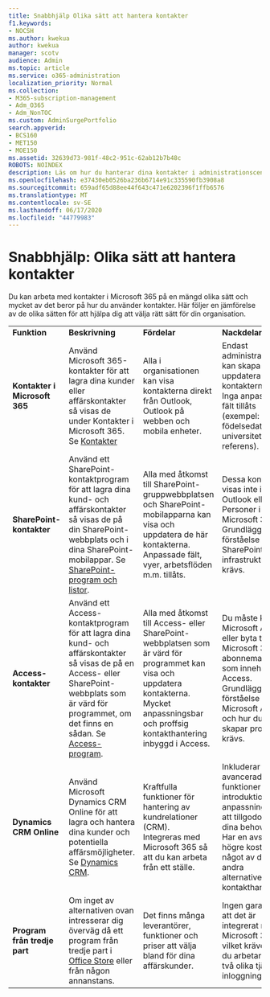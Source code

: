 ```yaml
---
title: Snabbhjälp Olika sätt att hantera kontakter
f1.keywords:
- NOCSH
ms.author: kwekua
author: kwekua
manager: scotv
audience: Admin
ms.topic: article
ms.service: o365-administration
localization_priority: Normal
ms.collection:
- M365-subscription-management
- Adm_O365
- Adm_NonTOC
ms.custom: AdminSurgePortfolio
search.appverid:
- BCS160
- MET150
- MOE150
ms.assetid: 32639d73-981f-48c2-951c-62ab12b7b48c
ROBOTS: NOINDEX
description: Läs om hur du hanterar dina kontakter i administrationscentret.
ms.openlocfilehash: e37430eb0526ba236b6714e91c335590fb3908a8
ms.sourcegitcommit: 659adf65d88ee44f643c471e6202396f1ffb6576
ms.translationtype: MT
ms.contentlocale: sv-SE
ms.lasthandoff: 06/17/2020
ms.locfileid: "44779983"
---
```

# <a name="quick-help-ways-to-manage-contacts"></a>Snabbhjälp: Olika sätt att hantera kontakter

Du kan arbeta med kontakter i Microsoft 365 på en mängd olika sätt och mycket av det beror på hur du använder kontakter. Här följer en jämförelse av de olika sätten för att hjälpa dig att välja rätt sätt för din organisation.
  
|||||
|:-----|:-----|:-----|:-----|
|**Funktion** <br/> |**Beskrivning** <br/> |**Fördelar** <br/> |**Nackdelar** <br/> |
|**Kontakter i Microsoft 365** <br/> |Använd Microsoft 365-kontakter för att lagra dina kunder eller affärskontakter så visas de under Kontakter i Microsoft 365. Se [Kontakter](contacts.md) <br/> |Alla i organisationen kan visa kontakterna direkt från Outlook, Outlook på webben och mobila enheter.  <br/> |Endast administratörer kan skapa och uppdatera kontakterna.  <br/> Inga anpassade fält tillåts (exempel: födelsedatum, universitet, referens).  <br/> |
|**SharePoint-kontakter** <br/> |Använd ett SharePoint-kontaktprogram för att lagra dina kund- och affärskontakter så visas de på din SharePoint-webbplats och i dina SharePoint-mobilappar. Se [SharePoint-program och listor](https://support.microsoft.com/office/0a1c3ace-def0-44af-b225-cfa8d92c52d7).  <br/> |Alla med åtkomst till SharePoint-gruppwebbplatsen och SharePoint-mobilapparna kan visa och uppdatera de här kontakterna.  <br/> Anpassade fält, vyer, arbetsflöden m.m. tillåts.  <br/> |Dessa kontakter visas inte i Outlook eller Personer i Microsoft 365.  <br/> Grundläggande förståelse av SharePoint-infrastrukturen krävs.  <br/> |
|**Access-kontakter** <br/> |Använd ett Access-kontaktprogram för att lagra dina kund- och affärskontakter så visas de på en Access- eller SharePoint-webbplats som är värd för programmet, om det finns en sådan. Se [Access-program](https://support.microsoft.com/office/25f3ab3e-510d-44b0-accf-b976c0813e71).  <br/> |Alla med åtkomst till Access- eller SharePoint-webbplatsen som är värd för programmet kan visa och uppdatera kontakterna.  <br/> Mycket anpassningsbar och proffsig kontakthantering inbyggd i Access.  <br/> |Du måste köpa Microsoft Access eller byta till ett Microsoft 365-abonnemang som innehåller Access.  <br/> Grundläggande förståelse av Microsoft Access och hur du skapar program krävs.  <br/> |
|**Dynamics CRM Online** <br/> |Använd Microsoft Dynamics CRM Online för att lagra och hantera dina kunder och potentiella affärsmöjligheter. Se [Dynamics CRM](https://dynamics.microsoft.com).  <br/> |Kraftfulla funktioner för hantering av kundrelationer (CRM).  <br/> Integreras med Microsoft 365 så att du kan arbeta från ett ställe.  <br/> |Inkluderar avancerade funktioner för introduktion och anpassning för att tillgodose dina behov.  <br/> Har en avsevärt högre kostnad än något av de andra alternativen för kontakthantering.  <br/> |
|**Program från tredje part** <br/> |Om inget av alternativen ovan intresserar dig överväg då ett program från tredje part i [Office Store](https://store.office.com) eller från någon annanstans.  <br/> |Det finns många leverantörer, funktioner och priser att välja bland för dina affärskunder.  <br/> |Ingen garanti för att det är integrerat med Microsoft 365, vilket kräver att du arbetar med två olika tjänster, inloggningar, etc.  <br/> |
   

